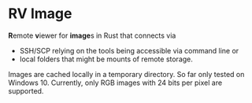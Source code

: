 # RV Image
**R**emote **v**iewer for **image**s in Rust that connects via 

* SSH/SCP relying on the tools being accessible via command line or
* local folders that might be mounts of remote storage. 

Images are cached locally in a temporary directory. So far only tested on Windows 10. Currently, only RGB images with 24 bits per pixel are supported.
